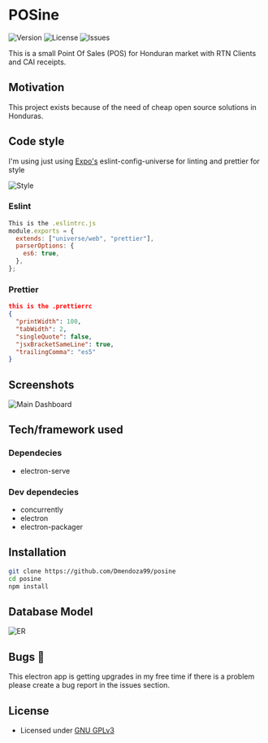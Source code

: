 # POSine

![Version](https://img.shields.io/badge/version-0.1.0-blue.svg) ![License](https://img.shields.io/github/license/Dmendoza99/posine.svg) ![Issues](https://img.shields.io/github/issues/Dmendoza99/posine.svg)

This is a small Point Of Sales (POS) for Honduran market with RTN Clients and CAI receipts.

## Motivation

This project exists because of the need of cheap open source solutions in Honduras.

## Code style

I'm using just using [Expo's](https://github.com/expo) eslint-config-universe for linting and prettier for style

![Style](https://img.shields.io/badge/Coding_Style-eslint--config--unverse-blue.svg)

### Eslint

```js
This is the .eslintrc.js
module.exports = {
  extends: ["universe/web", "prettier"],
  parserOptions: {
    es6: true,
  },
};
```

### Prettier

```json
this is the .prettierrc
{
  "printWidth": 100,
  "tabWidth": 2,
  "singleQuote": false,
  "jsxBracketSameLine": true,
  "trailingComma": "es5"
}
```

## Screenshots

![Main Dashboard](https://i.ibb.co/QmXT5hN/image.png "Main Dashboard")

## Tech/framework used

### Dependecies

- electron-serve

### Dev dependecies

- concurrently
- electron
- electron-packager

## Installation

```bash
git clone https://github.com/Dmendoza99/posine
cd posine
npm install
```

## Database Model

![ER](https://raw.githubusercontent.com/Dmendoza99/posine/master/Modelo%20de%20la%20base%20de%20datos.png?token=AHIBVQFMOIX3JEEXVITQL525D3BBQ "Modelo Relacional")

## Bugs 🐛

This electron app is getting upgrades in my free time if there is a problem please create a bug report in the issues section.

## License

- Licensed under [GNU GPLv3](https://github.com/Dmendoza99/posine/blob/master/LICENSE)
